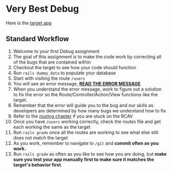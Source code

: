 # Very Best Debug

Here is the [target app](http://very-best-debug.matchthetarget.com/)

## Standard Workflow

  1. Welcome to your first Debug assignment 
  1. The goal of this assignment is to make the code work by correcting all of the bugs that are contained within
  1. Checkout the target to see how your code should function
  1. Run `rails dummy_data` to populate your database
  1. Start with visiting the route `/users`
  1. You will see an error message, [**READ THE ERROR MESSAGE**](https://chapters.firstdraft.com/chapters/754#read-the-error-message-rtem)
  1. When you understand the error message, work to figure out a solution to fix the error so the Route/Controller/Action/View functions like the target.
  1. Remember that the error will guide you to the bug and our skills as developers are determined by how many bugs we understand how to fix
  1. Refer to the [routing chapter](https://chapters.firstdraft.com/chapters/772) if you are stuck on the RCAV
  1. Once you have `/users` working correctly, check the routes file and get each working the same as the target
  1. Run `rails grade` once all the routes are working to see what else still does not match the target
 1. As you work, remember to navigate to `/git` and **commit often as you work.**
 1. Run `rails grade` as often as you like to see how you are doing, but **make sure you test your app manually first to make sure it matches the target's behavior first**.
